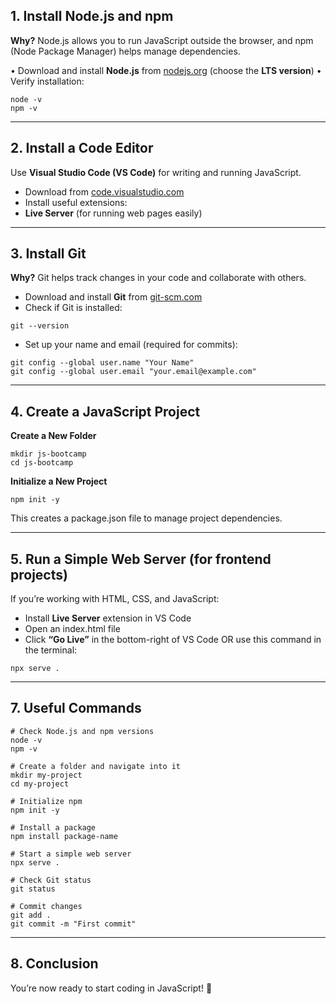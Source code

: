 ## **1. Install Node.js and npm**
**Why?** Node.js allows you to run JavaScript outside the browser, and npm (Node Package Manager) helps manage dependencies.

• Download and install **Node.js** from [nodejs.org](https://nodejs.org/) (choose the **LTS version**)
• Verify installation:
```
node -v
npm -v
```
---
## **2. Install a Code Editor**
Use **Visual Studio Code (VS Code)** for writing and running JavaScript.
- Download from [code.visualstudio.com](https://code.visualstudio.com/)
- Install useful extensions:
- **Live Server** (for running web pages easily)
---
## **3. Install Git**
**Why?** Git helps track changes in your code and collaborate with others.
- Download and install **Git** from [git-scm.com](https://git-scm.com/)
- Check if Git is installed:
```
git --version
```
- Set up your name and email (required for commits):
```
git config --global user.name "Your Name"
git config --global user.email "your.email@example.com"
```
---
## **4. Create a JavaScript Project**
**Create a New Folder**
```
mkdir js-bootcamp
cd js-bootcamp
```
**Initialize a New Project**
```
npm init -y
```
This creates a package.json file to manage project dependencies.

---
## **5. Run a Simple Web Server (for frontend projects)**
If you’re working with HTML, CSS, and JavaScript:
- Install **Live Server** extension in VS Code
- Open an index.html file
- Click **“Go Live”** in the bottom-right of VS Code
OR use this command in the terminal:

```
npx serve .
```
---
## **7. Useful Commands**

```
# Check Node.js and npm versions
node -v
npm -v

# Create a folder and navigate into it
mkdir my-project
cd my-project

# Initialize npm
npm init -y

# Install a package
npm install package-name

# Start a simple web server
npx serve .

# Check Git status
git status

# Commit changes
git add .
git commit -m "First commit"
```
---
## **8. Conclusion**
You’re now ready to start coding in JavaScript! 🎉